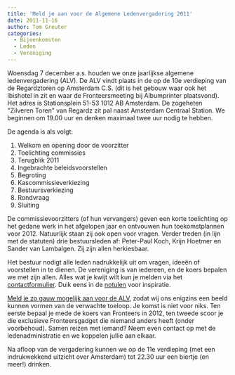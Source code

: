 ```yaml
---
title: 'Meld je aan voor de Algemene Ledenvergadering 2011'
date: 2011-11-16
author: Tom Greuter
categories:
  - Bijeenkomsten
  - Leden
  - Vereniging
---
```


Woensdag 7 december a.s. houden we onze jaarlijkse algemene ledenvergadering (ALV). De ALV vindt plaats in de op de 10e verdieping van de Regardztoren op Amsterdam C.S. (dit is het gebouw waar ook het Ibishotel in zit en waar de Fronteersmeeting bij Albumprinter plaatsvond). Het adres is Stationsplein 51-53 1012 AB Amsterdam. De zogeheten "Zilveren Toren" van Regardz zit pal naast Amsterdam Centraal Station. We beginnen om 19.00 uur en denken maximaal twee uur nodig te hebben.

De agenda is als volgt:

1. Welkom en opening door de voorzitter
2. Toelichting commissies
3. Terugblik 2011
4. Ingebrachte beleidsvoorstellen
5. Begroting
6. Kascommissieverkiezing
7. Bestuursverkiezing
8. Rondvraag
9. Sluiting

De commissievoorzitters (of hun vervangers) geven een korte toelichting op het gedane werk in het afgelopen jaar en ontvouwen hun toekomstplannen voor 2012. Natuurlijk staan zij ook open voor vragen. Verder treden (in lijn met de statuten) drie bestuursleden af: Peter-Paul Koch, Krijn Hoetmer en Sander van Lambalgen. Zij zijn allen herkiesbaar.

Het bestuur nodigt alle leden nadrukkelijk uit om vragen, ideeën of voorstellen in te dienen. De vereniging is van iedereen, en de koers bepalen we met zijn allen. Alles wat je kwijt wilt kun je melden via het [contactformulier](/contact). Duik eens in de [notulen](/vereniging/bestuur/notulen) voor inspiratie.

[Meld je zo gauw mogelijk aan voor de ALV](/vereniging/bestuur#formulier-1), zodat wij ons enigzins een beeld kunnen vormen van de verwachte toeloop. Je komst is niet voor niks. Ten eerste bepaal je mede de koers van Fronteers in 2012, ten tweede scoor je die exclusieve Fronteersgadget die niemand anders heeft (onder voorbehoud). Samen reizen met iemand? Neem even contact op met de ledenadministratie en we koppelen jullie aan elkaar.

Na afloop van de vergadering kunnen we op de 11e verdieping (met een indrukwekkend uitzicht over Amsterdam) tot 22.30 uur een biertje (en meer!) drinken.
